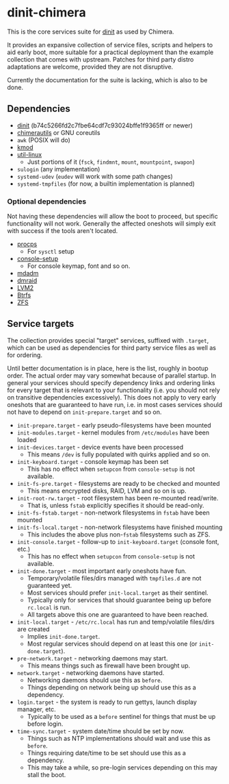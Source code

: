# dinit-chimera

This is the core services suite for [dinit](https://github.com/davmac314/dinit)
as used by Chimera.

It provides an expansive collection of service files, scripts and helpers to
aid early boot, more suitable for a practical deployment than the example
collection that comes with upstream. Patches for third party distro adaptations
are welcome, provided they are not disruptive.

Currently the documentation for the suite is lacking, which is also to be done.

## Dependencies

* [dinit](https://github.com/davmac314/dinit) (b74c5266fd2c7fbe64cdf7c93024bffe1f9365ff or newer)
* [chimerautils](https://github.com/chimera-linux/chimerautils) or GNU coreutils
* `awk` (POSIX will do)
* [kmod](https://git.kernel.org/pub/scm/utils/kernel/kmod/kmod.git)
* [util-linux](https://mirrors.edge.kernel.org/pub/linux/utils/util-linux)
  * Just portions of it (`fsck`, `findmnt`, `mount`, `mountpoint`, `swapon`)
* `sulogin` (any implementation)
* `systemd-udev` (`eudev` will work with some path changes)
* `systemd-tmpfiles` (for now, a builtin implementation is planned)

### Optional dependencies

Not having these dependencies will allow the boot to proceed, but specific
functionality will not work. Generally the affected oneshots will simply
exit with success if the tools aren't located.

* [procps](https://gitlab.com/procps-ng/procps)
  * For `sysctl` setup
* [console-setup](https://salsa.debian.org/installer-team/console-setup)
  * For console keymap, font and so on.
* [mdadm](https://git.kernel.org/pub/scm/utils/mdadm/mdadm.git)
* [dmraid](https://people.redhat.com/~heinzm/sw/dmraid)
* [LVM2](https://sourceware.org/lvm2)
* [Btrfs](https://btrfs.readthedocs.io/en/latest)
* [ZFS](https://openzfs.github.io/openzfs-docs)

## Service targets

The collection provides special "target" services, suffixed with `.target`,
which can be used as dependencies for third party service files as well as
for ordering.

Until better documentation is in place, here is the list, roughly in bootup
order. The actual order may vary somewhat because of parallel startup. In
general your services should specify dependency links and ordering links
for every target that is relevant to your functionality (i.e. you should
not rely on transitive dependencies excessively). This does not apply
to very early oneshots that are guaranteed to have run, i.e. in most cases
services should not have to depend on `init-prepare.target` and so on.

* `init-prepare.target` - early pseudo-filesystems have been mounted
* `init-modules.target` - kernel modules from `/etc/modules` have been loaded
* `init-devices.target` - device events have been processed
  * This means `/dev` is fully populated with quirks applied and so on.
* `init-keyboard.target` - console keymap has been set
  * This has no effect when `setupcon` from `console-setup` is not available.
* `init-fs-pre.target` - filesystems are ready to be checked and mounted
  * This means encrypted disks, RAID, LVM and so on is up.
* `init-root-rw.target` - root filesystem has been re-mounted read/write.
  * That is, unless `fstab` explicitly specifies it should be read-only.
* `init-fs-fstab.target` - non-network filesystems in `fstab` have been mounted
* `init-fs-local.target` - non-network filesystems have finished mounting
  * This includes the above plus non-`fstab` filesystems such as ZFS.
* `init-console.target` - follow-up to `init-keyboard.target` (console font, etc.)
  * This has no effect when `setupcon` from `console-setup` is not available.
* `init-done.target` - most important early oneshots have fun.
  * Temporary/volatile files/dirs managed with `tmpfiles.d` are not guaranteed yet.
  * Most services should prefer `init-local.target` as their sentinel.
  * Typically only for services that should guarantee being up before `rc.local` is run.
  * All targets above this one are guaranteed to have been reached.
* `init-local.target` - `/etc/rc.local` has run and temp/volatile files/dirs are created
  * Implies `init-done.target`.
  * Most regular services should depend on at least this one (or `init-done.target`).
* `pre-network.target` - networking daemons may start.
  * This means things such as firewall have been brought up.
* `network.target` - networking daemons have started.
  * Networking daemons should use this as `before`.
  * Things depending on network being up should use this as a dependency.
* `login.target` - the system is ready to run gettys, launch display manager, etc.
  * Typically to be used as a `before` sentinel for things that must be up before login.
* `time-sync.target` - system date/time should be set by now.
  * Things such as NTP implementations should wait and use this as `before`.
  * Things requiring date/time to be set should use this as a dependency.
  * This may take a while, so pre-login services depending on this may stall the boot.
